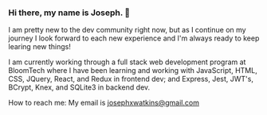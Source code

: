 ### Hi there, my name is Joseph. 👋 

I am pretty new to the dev community right now, but as I continue on my journey I look forward to each new experience and I'm always ready to keep learing new things!

I am currently working through a full stack web development program at BloomTech where I have been learning and working with JavaScript, HTML, CSS, JQuery, React, and Redux in frontend dev; and Express, Jest, JWT's, BCrypt, Knex, and SQLite3 in backend dev.

How to reach me: My email is josephxwatkins@gmail.com


<!--
**Jwatk13/Jwatk13** is a ✨ _special_ ✨ repository because its `README.md` (this file) appears on your GitHub profile.

Here are some ideas to get you started:

- 🔭 I’m currently working on ...
- 🌱 I’m currently learning ...
- 👯 I’m looking to collaborate on ...
- 🤔 I’m looking for help with ...
- 💬 Ask me about ...
- 📫 How to reach me: ...
- ⚡ Fun fact: ...
-->

